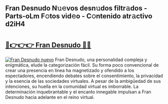 ## Fran Desnudo N𝚞𝚎vos desn𝚞dos filtr𝚊dos - Parts-oLm F𝚘tos vid𝚎o - C𝚘ntenido atr𝚊ctivo d2iH4

# <h2><a href="http://mb480t.tromn.icu/?c=Fran+Desnudo">🔗👉👉👉 Fran Desnudo 🔗🔗</a></h2>

[![Fran Desnudo nuevo](https://i.imgur.com/pEAQMta.gif)](http://mb480t.tromn.icu/?c=Fran+Desnudo)
Fran Desnudo, una personalidad compleja y enigmática, elude la categorización fácil. Su forma poco convencional de crear una presencia en línea ha magnetizado y ofendido a los espectadores, encendiendo debates sobre el consentimiento, la privacidad y la esencia de las sociedades virtuales. A pesar de la ambigüedad de sus intenciones, su huella en la comunidad virtual es imborrable. La determinación inquebrantable y el encanto innegable impulsan a Fran Desnudo hacia adelante en el reino virtual.
